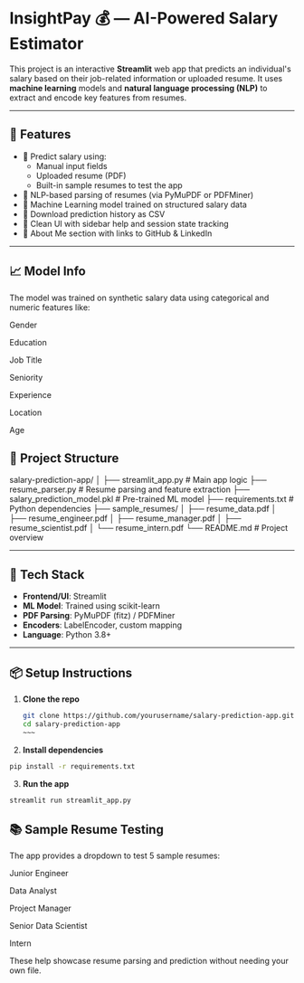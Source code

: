 # InsightPay 💰 — AI-Powered Salary Estimator

This project is an interactive **Streamlit** web app that predicts an individual's salary based on their job-related information or uploaded resume. It uses **machine learning** models and **natural language processing (NLP)** to extract and encode key features from resumes.

---

## 🚀 Features

- 🔢 Predict salary using:
  - Manual input fields
  - Uploaded resume (PDF)
  - Built-in sample resumes to test the app
- 🧠 NLP-based parsing of resumes (via PyMuPDF or PDFMiner)
- 🧮 Machine Learning model trained on structured salary data
- 🧾 Download prediction history as CSV
- 🎯 Clean UI with sidebar help and session state tracking
- 📎 About Me section with links to GitHub & LinkedIn

---

## 📈 Model Info
The model was trained on synthetic salary data using categorical and numeric features like:

Gender

Education

Job Title

Seniority

Experience

Location

Age

## 📂 Project Structure

salary-prediction-app/
│
├── streamlit_app.py # Main app logic
├── resume_parser.py # Resume parsing and feature extraction
├── salary_prediction_model.pkl # Pre-trained ML model
├── requirements.txt # Python dependencies
├── sample_resumes/
│ ├── resume_data.pdf
│ ├── resume_engineer.pdf
│ ├── resume_manager.pdf
│ ├── resume_scientist.pdf
│ └── resume_intern.pdf
└── README.md # Project overview


---

## 🧪 Tech Stack

- **Frontend/UI**: Streamlit
- **ML Model**: Trained using scikit-learn
- **PDF Parsing**: PyMuPDF (fitz) / PDFMiner
- **Encoders**: LabelEncoder, custom mapping
- **Language**: Python 3.8+

---

## 📦 Setup Instructions

1. **Clone the repo**
   ```bash
   git clone https://github.com/yourusername/salary-prediction-app.git
   cd salary-prediction-app
   ~~~

2. **Install dependencies**
```bash
pip install -r requirements.txt
```

3. **Run the app**
```bash
streamlit run streamlit_app.py
```

## 📚 Sample Resume Testing

The app provides a dropdown to test 5 sample resumes:

Junior Engineer

Data Analyst

Project Manager

Senior Data Scientist

Intern

These help showcase resume parsing and prediction without needing your own file.
